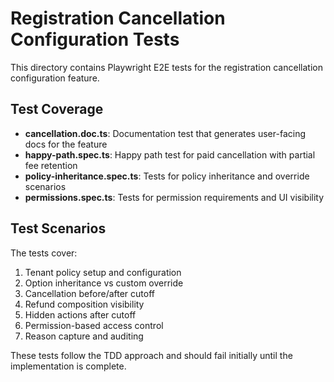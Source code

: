 # Registration Cancellation Configuration Tests

This directory contains Playwright E2E tests for the registration cancellation configuration feature.

## Test Coverage

- **cancellation.doc.ts**: Documentation test that generates user-facing docs for the feature
- **happy-path.spec.ts**: Happy path test for paid cancellation with partial fee retention
- **policy-inheritance.spec.ts**: Tests for policy inheritance and override scenarios
- **permissions.spec.ts**: Tests for permission requirements and UI visibility

## Test Scenarios

The tests cover:
1. Tenant policy setup and configuration
2. Option inheritance vs custom override
3. Cancellation before/after cutoff
4. Refund composition visibility
5. Hidden actions after cutoff
6. Permission-based access control
7. Reason capture and auditing

These tests follow the TDD approach and should fail initially until the implementation is complete.